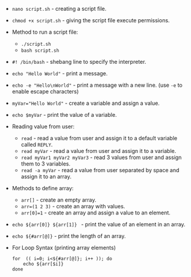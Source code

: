 * `nano script.sh` - creating a script file.
* `chmod +x script.sh` - giving the script file execute permissions.
* Method to run a script file:
    * `./script.sh`
    * `bash script.sh`

* `#! /bin/bash` - shebang line to specify the interpreter.
* `echo "Hello World"` - print a message.
* `echo -e "Hello\nWorld"` - print a message with a new line. (use `-e` to enable escape characters)
* `myVar="Hello World"` - create a variable and assign a value.
* `echo $myVar` - print the value of a variable.
    
* Reading value from user:
    * `read` - read a value from user and assign it to a default variable called `REPLY`.
    * `read myVar` - read a value from user and assign it to a variable.
    * `read myVar1 myVar2 myVar3` - read 3 values from user and assign them to 3 variables.
    * `read -a myVar` - read a value from user separated by space and assign it to an array.

* Methods to define array:
    * `arr[]` - create an empty array.
    * `arr=(1 2 3)` - create an array with values.
    * `arr[0]=1` - create an array and assign a value to an element.

* `echo ${arr[0]} ${arr[1]} ` - print the value of an element in an array.
* `echo ${#arr[@]}` - print the length of an array.

* For Loop Syntax (printing array elements)
    ```
    for  (( i=0; i<${#arr[@]}; i++ )); do
        echo ${arr[$i]}
    done
    ```